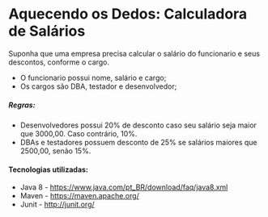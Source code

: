 # Aquecendo os Dedos: Calculadora de Salários


Suponha que uma empresa precisa calcular o salário do funcionario e seus descontos, conforme o cargo.

- O funcionario possui nome, salário e cargo;
- Os cargos são DBA, testador e desenvolvedor;

##### Regras:

- Desenvolvedores possui 20% de desconto caso seu salário seja maior que 3000,00. Caso contrário, 10%.
- DBAs e testadores possuem desconto de 25% se salários maiores que 2500,00, senão 15%.

#### Tecnologias utilizadas:

- Java 8 - https://www.java.com/pt_BR/download/faq/java8.xml
- Maven - https://maven.apache.org/
- Junit - http://junit.org/
